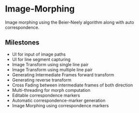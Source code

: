 # Image-Morphing
Image morphing using the Beier-Neely algorithm along with auto correspondence.

## Milestones
- UI for input of image paths
- UI for line segment capturing
- Image Transform using single line pair
- Image Transform using multiple line pair
- Generating Intermediate Frames forward transform
- Generating reverse transform
- Cross Fading between intermediate frames of both direction
- Multi-threading for morph computation
- Editable correspondence markers
- Automatic correspondence-marker generation
- Image Morphing using correspondence markers
